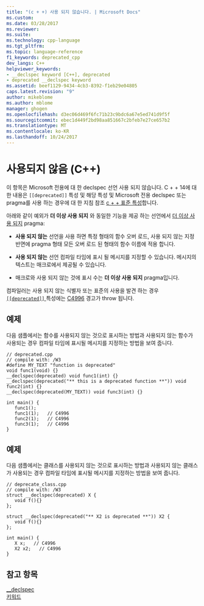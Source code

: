 ```yaml
---
title: "(c + +) 사용 되지 않습니다. | Microsoft Docs"
ms.custom: 
ms.date: 03/28/2017
ms.reviewer: 
ms.suite: 
ms.technology: cpp-language
ms.tgt_pltfrm: 
ms.topic: language-reference
f1_keywords: deprecated_cpp
dev_langs: C++
helpviewer_keywords:
- __declspec keyword [C++], deprecated
- deprecated __declspec keyword
ms.assetid: beef1129-9434-4cb3-8392-f1eb29e04805
caps.latest.revision: "9"
author: mikeblome
ms.author: mblome
manager: ghogen
ms.openlocfilehash: d3ec06d469f6fc71b23c9bdc6a67e5ed741d9f5f
ms.sourcegitcommit: ebec1d449f2bd98aa851667c2bfeb7e27ce657b2
ms.translationtype: MT
ms.contentlocale: ko-KR
ms.lasthandoff: 10/24/2017
---
```

# <a name="deprecated-c"></a>사용되지 않음 (C++)
이 항목은 Microsoft 전용에 대 한 declspec 선언 사용 되지 않습니다. C + + 14에 대 한 내용은 `[[deprecated]]` 특성 및 해당 특성 및 Microsoft 전용 declspec 또는 pragma를 사용 하는 경우에 대 한 지침 참조 [c + + 표준 특성](attributes2.md)합니다.

 아래와 같이 예외가 **더 이상 사용 되지** 와 동일한 기능을 제공 하는 선언에서 [더 이상 사용 되지](../preprocessor/deprecated-c-cpp.md) pragma:  
  
-   **사용 되지 않는** 선언을 사용 하면 특정 형태의 함수 오버 로드, 사용 되지 않는 지정 반면에 pragma 형태 모든 오버 로드 된 형태의 함수 이름에 적용 합니다.  
  
-   **사용 되지 않는** 선언 컴파일 타임에 표시 될 메시지를 지정할 수 있습니다. 메시지의 텍스트는 매크로에서 제공될 수 있습니다.  
  
-   매크로와 사용 되지 않는 것에 표시 수는 **더 이상 사용 되지** pragma입니다.  
  
 컴파일러는 사용 되지 않는 식별자 또는 표준의 사용을 발견 하는 경우 [ `[[deprecated]]` ](attributes2.md) 특성에는 [C4996](../error-messages/compiler-warnings/compiler-warning-level-3-c4996.md) 경고가 throw 됩니다.  
  
## <a name="example"></a>예제  
 다음 샘플에서는 함수를 사용되지 않는 것으로 표시하는 방법과 사용되지 않는 함수가 사용되는 경우 컴파일 타임에 표시될 메시지를 지정하는 방법을 보여 줍니다.  
  
```  
// deprecated.cpp  
// compile with: /W3  
#define MY_TEXT "function is deprecated"  
void func1(void) {}  
__declspec(deprecated) void func1(int) {}  
__declspec(deprecated("** this is a deprecated function **")) void func2(int) {}  
__declspec(deprecated(MY_TEXT)) void func3(int) {}  
  
int main() {  
   func1();  
   func1(1);   // C4996  
   func2(1);   // C4996  
   func3(1);   // C4996  
}  
```  
  
## <a name="example"></a>예제  
 다음 샘플에서는 클래스를 사용되지 않는 것으로 표시하는 방법과 사용되지 않는 클래스가 사용되는 경우 컴파일 타임에 표시될 메시지를 지정하는 방법을 보여 줍니다.  
  
```  
// deprecate_class.cpp  
// compile with: /W3  
struct __declspec(deprecated) X {  
   void f(){}  
};  
  
struct __declspec(deprecated("** X2 is deprecated **")) X2 {  
   void f(){}  
};  
  
int main() {  
   X x;   // C4996  
   X2 x2;   // C4996  
}  
```  
  
## <a name="see-also"></a>참고 항목  
 [__declspec](../cpp/declspec.md)   
 [키워드](../cpp/keywords-cpp.md)
